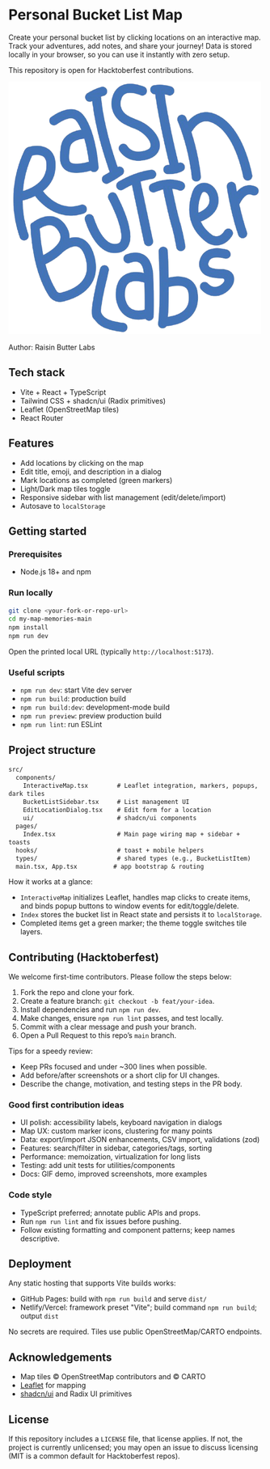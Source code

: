 # Personal Bucket List Map

Create your personal bucket list by clicking locations on an interactive map. Track your adventures, add notes, and share your journey! Data is stored locally in your browser, so you can use it instantly with zero setup.

This repository is open for Hacktoberfest contributions.

![App icon](public/icon.png)

Author: Raisin Butter Labs

## Tech stack

-   Vite + React + TypeScript
-   Tailwind CSS + shadcn/ui (Radix primitives)
-   Leaflet (OpenStreetMap tiles)
-   React Router

## Features

-   Add locations by clicking on the map
-   Edit title, emoji, and description in a dialog
-   Mark locations as completed (green markers)
-   Light/Dark map tiles toggle
-   Responsive sidebar with list management (edit/delete/import)
-   Autosave to `localStorage`

## Getting started

### Prerequisites

-   Node.js 18+ and npm

### Run locally

```bash
git clone <your-fork-or-repo-url>
cd my-map-memories-main
npm install
npm run dev
```

Open the printed local URL (typically `http://localhost:5173`).

### Useful scripts

-   `npm run dev`: start Vite dev server
-   `npm run build`: production build
-   `npm run build:dev`: development-mode build
-   `npm run preview`: preview production build
-   `npm run lint`: run ESLint

## Project structure

```
src/
  components/
    InteractiveMap.tsx        # Leaflet integration, markers, popups, dark tiles
    BucketListSidebar.tsx     # List management UI
    EditLocationDialog.tsx    # Edit form for a location
    ui/                       # shadcn/ui components
  pages/
    Index.tsx                 # Main page wiring map + sidebar + toasts
  hooks/                      # toast + mobile helpers
  types/                      # shared types (e.g., BucketListItem)
  main.tsx, App.tsx          # app bootstrap & routing
```

How it works at a glance:

-   `InteractiveMap` initializes Leaflet, handles map clicks to create items, and binds popup buttons to window events for edit/toggle/delete.
-   `Index` stores the bucket list in React state and persists it to `localStorage`.
-   Completed items get a green marker; the theme toggle switches tile layers.

## Contributing (Hacktoberfest)

We welcome first-time contributors. Please follow the steps below:

1. Fork the repo and clone your fork.
2. Create a feature branch: `git checkout -b feat/your-idea`.
3. Install dependencies and run `npm run dev`.
4. Make changes, ensure `npm run lint` passes, and test locally.
5. Commit with a clear message and push your branch.
6. Open a Pull Request to this repo’s `main` branch.

Tips for a speedy review:

-   Keep PRs focused and under ~300 lines when possible.
-   Add before/after screenshots or a short clip for UI changes.
-   Describe the change, motivation, and testing steps in the PR body.

### Good first contribution ideas

-   UI polish: accessibility labels, keyboard navigation in dialogs
-   Map UX: custom marker icons, clustering for many points
-   Data: export/import JSON enhancements, CSV import, validations (zod)
-   Features: search/filter in sidebar, categories/tags, sorting
-   Performance: memoization, virtualization for long lists
-   Testing: add unit tests for utilities/components
-   Docs: GIF demo, improved screenshots, more examples

### Code style

-   TypeScript preferred; annotate public APIs and props.
-   Run `npm run lint` and fix issues before pushing.
-   Follow existing formatting and component patterns; keep names descriptive.

## Deployment

Any static hosting that supports Vite builds works:

-   GitHub Pages: build with `npm run build` and serve `dist/`
-   Netlify/Vercel: framework preset "Vite"; build command `npm run build`; output `dist`

No secrets are required. Tiles use public OpenStreetMap/CARTO endpoints.

## Acknowledgements

-   Map tiles © OpenStreetMap contributors and © CARTO
-   [Leaflet](https://leafletjs.com/) for mapping
-   [shadcn/ui](https://ui.shadcn.com/) and Radix UI primitives

## License

If this repository includes a `LICENSE` file, that license applies. If not, the project is currently unlicensed; you may open an issue to discuss licensing (MIT is a common default for Hacktoberfest repos).
